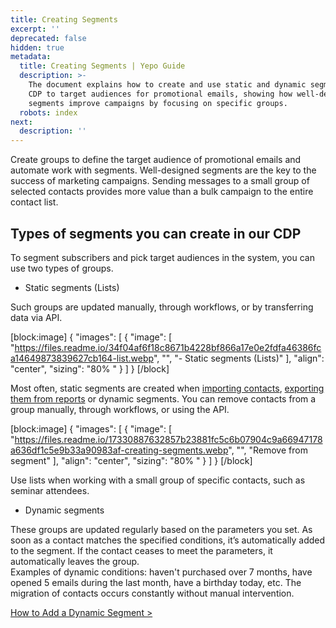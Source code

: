 ```yaml
---
title: Creating Segments
excerpt: ''
deprecated: false
hidden: true
metadata:
  title: Creating Segments | Yepo Guide
  description: >-
    The document explains how to create and use static and dynamic segments in a
    CDP to target audiences for promotional emails, showing how well-designed
    segments improve campaigns by focusing on specific groups.
  robots: index
next:
  description: ''
---
```

Create groups to define the target audience of promotional emails and automate work with segments. Well-designed segments are the key to the success of marketing campaigns. Sending messages to a small group of selected contacts provides more value than a bulk campaign to the entire contact list.

## Types of segments you can create in our CDP

To segment subscribers and pick target audiences in the system, you can use two types of groups.

- Static segments (Lists)

Such groups are updated manually, through workflows, or by transferring data via API.

[block:image]
{
  "images": [
    {
      "image": [
        "https://files.readme.io/34f04af6f18c8671b4228bf866a17e0e2fdfa46386fca14649873839627cb164-list.webp",
        "",
        "- Static segments (Lists)"
      ],
      "align": "center",
      "sizing": "80% "
    }
  ]
}
[/block]


Most often, static segments are created when [importing contacts](https://docs.yespo.io/docs/uploading-file-with-user-profile-data), [exporting them from reports](https://docs.yespo.io/docs/exporting-subscriber-groups-reports) or dynamic segments. You can remove contacts from a group manually, through workflows, or using the API.

[block:image]
{
  "images": [
    {
      "image": [
        "https://files.readme.io/17330887632857b23881fc5c6b07904c9a66947178a636df1c5e9b33a90983af-creating-segments.webp",
        "",
        "Remove from segment"
      ],
      "align": "center",
      "sizing": "80% "
    }
  ]
}
[/block]


Use lists when working with a small group of specific contacts, such as seminar attendees.

- Dynamic segments

These groups are updated regularly based on the parameters you set. As soon as a contact matches the specified conditions, it’s automatically added to the segment. If the contact ceases to meet the parameters, it automatically leaves the group.  
Examples of dynamic conditions: haven't purchased over 7 months, have opened 5 emails during the last month, have a birthday today, etc. The migration of contacts occurs constantly without manual intervention.

[How to Add a Dynamic Segment >](https://docs.yespo.io/docs/how-add-dynamic-segment)